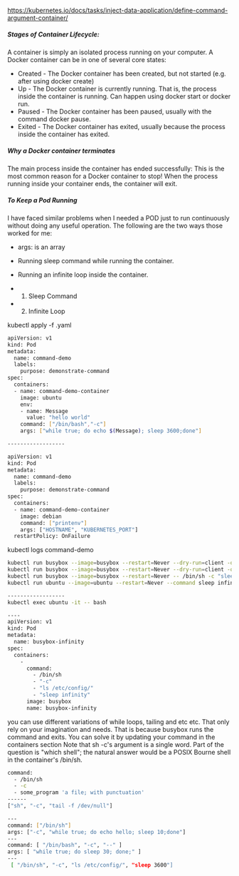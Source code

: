 https://kubernetes.io/docs/tasks/inject-data-application/define-command-argument-container/

##### Stages of Container Lifecycle:
A container is simply an isolated process running on your computer. A Docker container can be in one of several core states:

- Created - The Docker container has been created, but not started (e.g. after using docker create)
- Up - The Docker container is currently running. That is, the process inside the container is running. Can happen using docker start or docker run.
- Paused - The Docker container has been paused, usually with the command docker pause.
- Exited - The Docker container has exited, usually because the process inside the container has exited.

##### Why a Docker container terminates
The main process inside the container has ended successfully: This is the most common reason for a Docker container to stop! When the process running inside your container ends, the container will exit.

##### To Keep a Pod Running
I have faced similar problems when I needed a POD just to run continuously without doing any useful operation. The following are the two ways those worked for me:
- args: is an array

- Running sleep command while running the container.
- Running an infinite loop inside the container.

- 1. Sleep Command
- 2. Infinite Loop

kubectl apply -f <pod-yaml-file-name>.yaml

``````sh
apiVersion: v1
kind: Pod
metadata:
  name: command-demo
  labels:
    purpose: demonstrate-command
spec:
  containers:
  - name: command-demo-container
    image: ubuntu
    env:
    - name: Message
      value: "hello world"
    command: ["/bin/bash","-c"]
    args: ["while true; do echo $(Message); sleep 3600;done"]

------------------

apiVersion: v1
kind: Pod
metadata:
  name: command-demo
  labels:
    purpose: demonstrate-command
spec:
  containers:
  - name: command-demo-container
    image: debian
    command: ["printenv"]
    args: ["HOSTNAME", "KUBERNETES_PORT"]
  restartPolicy: OnFailure

``````
kubectl logs command-demo

``````sh
kubectl run busybox --image=busybox --restart=Never --dry-run=client -o yaml -- sleep 3600
kubectl run busybox --image=busybox --restart=Never --dry-run=client -o yaml -- /bin/sh -c "sleep 3600"
kubectl run busybox --image=busybox --restart=Never -- /bin/sh -c "sleep 3600;echo boo"
kubectl run ubuntu --image=ubuntu --restart=Never --command sleep infinity

------------------
kubectl exec ubuntu -it -- bash

----
apiVersion: v1
kind: Pod
metadata: 
  name: busybox-infinity
spec: 
  containers: 
    - 
      command: 
        - /bin/sh
        - "-c"
        - "ls /etc/config/"
        - "sleep infinity"
      image: busybox
      name: busybox-infinity

``````
you can use different variations of while loops, tailing and etc etc. That only rely on your imagination and needs.
That is because busybox runs the command and exits. You can solve it by updating your command in the containers section
Note that sh -c's argument is a single word. Part of the question is "which shell"; the natural answer would be a POSIX Bourne shell in the container's /bin/sh.


``````sh
command:
  - /bin/sh
  - -c
  - some_program 'a file; with punctuation'
------
["sh", "-c", "tail -f /dev/null"]

---
command: ["/bin/sh"]
args: ["-c", "while true; do echo hello; sleep 10;done"]
---
command: [ "/bin/bash", "-c", "--" ]
args: [ "while true; do sleep 30; done;" ]
---
 [ "/bin/sh", "-c", "ls /etc/config/", "sleep 3600"]

``````
